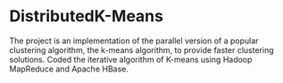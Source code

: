 DistributedK-Means
==================

The project is an implementation of the parallel version of a popular clustering algorithm, the k-means algorithm, to provide faster clustering solutions. Coded the iterative algorithm of K-means using Hadoop MapReduce and Apache HBase.
